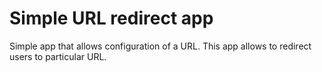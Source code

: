 # Simple URL redirect app

Simple app that allows configuration of a URL. This app allows to redirect users to particular URL.
